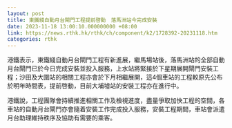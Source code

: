 ```yaml
---
layout: post
title: 東鐵綫自動月台閘門工程提前啓動　落馬洲站今完成安裝
date: 2023-11-18 13:00:10.000000000 +08:00
link: https://news.rthk.hk/rthk/ch/component/k2/1728392-20231118.htm
categories: rthk
---
```


港鐵表示，東鐵綫自動月台閘門工程有新進展，繼馬場站後，落馬洲站的全部自動月台閘門已於今日完成安裝並投入服務，上水站將緊接於下星期展開閘門安裝工程；沙田及大圍站的相關工程亦會於下月相繼展開，這4個車站的工程較原先公布於明年時間表，提前啓動，目前大埔墟站的安裝工程亦在進行中。

港鐵說，工程團隊會持續推進相關工作及檢視進度，盡量爭取加快工程的空間，各車站的自動月台閘門亦會隨着安裝工作完成投入服務，安裝工程期間，車站會派遣月台助理維持秩序及協助有需要的乘客。
